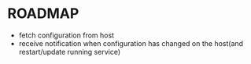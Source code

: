 # ROADMAP
- fetch configuration from host
- receive notification when configuration has changed on the host(and restart/update running service)

